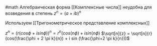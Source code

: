 #math 
Алгебраическая форма [[Комплексные числа]] неудобна для возведения в степень $z^n = (a + ib)^n$

Используем [[Тригонометрическое представление комплексных]]

$z^n = (r(cos\phi + isin\phi))^n=r^n(cos(n\phi) + isin(n\phi)$
$\sqrt[n]{z} = \sqrt[n]{r}(cos(\frac{\phi + 2 \pi k}{n}) + i sin (\frac{\phi+2 \pi k}{n}))$

